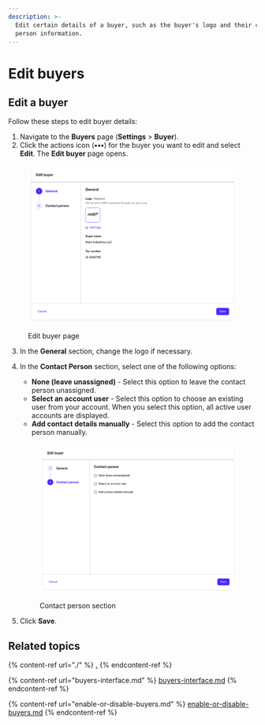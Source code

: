 ```yaml
---
description: >-
  Edit certain details of a buyer, such as the buyer's logo and their contact
  person information.
---
```


# Edit buyers

## Edit a buyer <a href="#updating-buyer-information" id="updating-buyer-information"></a>

Follow these steps to edit buyer details:

1. Navigate to the **Buyers** page (**Settings** > **Buyer**).
2. Click the actions icon (**•••**) for the buyer you want to edit and select **Edit**. The **Edit buyer** page opens.

<figure><img src="../../../.gitbook/assets/image (352).png" alt="" width="563"><figcaption><p>Edit buyer page</p></figcaption></figure>

3. In the **General** section, change the logo if necessary.
4.  In the **Contact Person** section, select one of the following options:

    * **None (leave unassigned)** - Select this option to leave the contact person unassigned.
    * **Select an account user** - Select this option to choose an existing user from your account. When you select this option, all active user accounts are displayed.
    * **Add contact details manually** - Select this option to add the contact person manually.



    <figure><img src="../../../.gitbook/assets/image (353).png" alt="" width="563"><figcaption><p>Contact person section</p></figcaption></figure>
5. Click **Save**.

## Related topics

{% content-ref url="./" %}
[.](./)
{% endcontent-ref %}

{% content-ref url="buyers-interface.md" %}
[buyers-interface.md](buyers-interface.md)
{% endcontent-ref %}

{% content-ref url="enable-or-disable-buyers.md" %}
[enable-or-disable-buyers.md](enable-or-disable-buyers.md)
{% endcontent-ref %}
